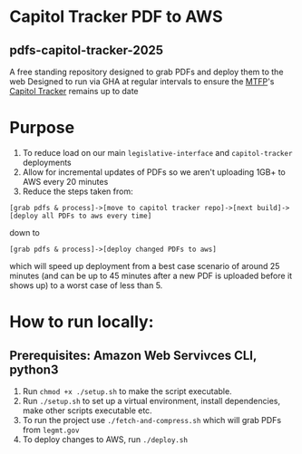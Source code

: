 # Capitol Tracker PDF to AWS
## pdfs-capitol-tracker-2025
A free standing repository designed to grab PDFs and deploy them to the web
Designed to run via GHA at regular intervals to ensure the [MTFP](https://montanafreepress.org/)'s [Capitol Tracker](https://github.com/mtfreepress/capitol-tracker-2025) remains up to date

# Purpose
1) To reduce load on our main `legislative-interface` and `capitol-tracker` deployments
2) Allow for incremental updates of PDFs so we aren't uploading 1GB+ to AWS every 20 minutes
3) Reduce the steps taken from: 
```
[grab pdfs & process]->[move to capitol tracker repo]->[next build]->[deploy all PDFs to aws every time]
```
down to 
```
[grab pdfs & process]->[deploy changed PDFs to aws]
```
which will speed up deployment from a best case scenario of around 25 minutes (and can be up to 45 minutes after a new PDF is uploaded before it shows up) to a worst case of less than 5. 

# How to run locally:
## Prerequisites: Amazon Web Servivces CLI, python3
1) Run `chmod +x ./setup.sh` to make the script executable. 
2) Run `./setup.sh` to set up a virtual environment, install dependencies, make other scripts executable etc. 
3) To run the project use `./fetch-and-compress.sh` which will grab PDFs from `legmt.gov` 
4) To deploy changes to AWS, run `./deploy.sh`
    